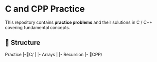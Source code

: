 # C and CPP Practice
This repository contains **practice problems** and their solutions in C / C++ covering fundamental concepts.
## 📂 Structure
Practice
|-📂C/
| |- Arrays
| |- Recursion 
|- 📂CPP/
